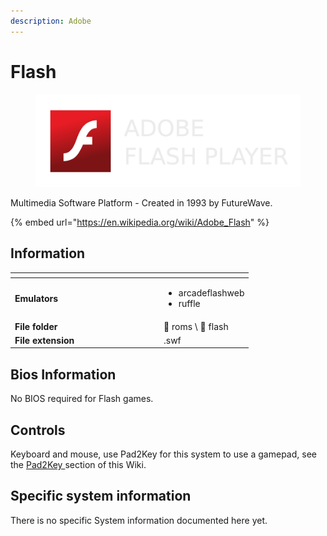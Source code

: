 ```yaml
---
description: Adobe
---
```


# Flash

<div align="left">

<figure><picture><source srcset="https://raw.githubusercontent.com/fabricecaruso/es-theme-carbon/91d85c7849cc550b0cac4e75cb8e0923d3b61b5e/art/logos/flash-w.svg" media="(prefers-color-scheme: dark)"><img src="https://raw.githubusercontent.com/fabricecaruso/es-theme-carbon/52ff37c9e265587d006945a2ba695b5a962b3a3d/art/logos/flash.svg" alt=""></picture><figcaption></figcaption></figure>

</div>

Multimedia Software Platform - Created in 1993 by FutureWave.

{% embed url="https://en.wikipedia.org/wiki/Adobe_Flash" %}

## Information

<table data-header-hidden><thead><tr><th width="224"></th><th></th></tr></thead><tbody><tr><td><strong>Emulators</strong></td><td><ul><li>arcadeflashweb</li><li>ruffle</li></ul></td></tr><tr><td><strong>File folder</strong></td><td><span data-gb-custom-inline data-tag="emoji" data-code="1f4c2">📂</span> roms \ <span data-gb-custom-inline data-tag="emoji" data-code="1f4c2">📂</span> flash</td></tr><tr><td><strong>File extension</strong></td><td>.swf</td></tr></tbody></table>

## Bios Information

No BIOS required for Flash games.

## Controls

Keyboard and mouse, use Pad2Key for this system to use a gamepad, see the [Pad2Key ](../../../controllers/pad2key.md)section of this Wiki.

## Specific system information

There is no specific System information documented here yet.
